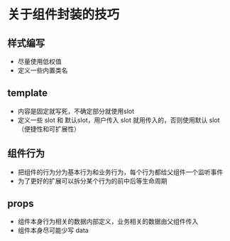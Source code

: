 # 关于组件封装的技巧

## 样式编写

- 尽量使用低权值
- 定义一些内置类名

## template 

- 内容是固定就写死，不确定部分就使用slot
- 定义一些 slot 和 默认slot，用户传入 slot 就用传入的，否则使用默认 slot （便捷性和可扩展性）

## 组件行为

- 把组件的行为分为基本行为和业务行为，每个行为都给父组件一个监听事件
- 为了更好的扩展可以拆分某个行为的前中后等生命周期

## props

- 组件本身行为相关的数据内部定义，业务相关的数据由父组件传入
- 组件本身尽可能少写 data
  